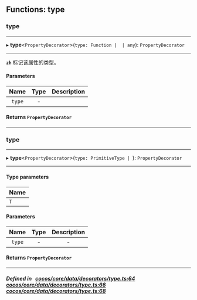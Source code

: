 ## Functions: type

### type


___
▸ **type**<`PropertyDecorator`\>(`type: Function |  | any`): `PropertyDecorator`
___



**`zh`** 标记该属性的类型。



#### Parameters

| Name | Type | Description |
| :------: | :------: | :------: |
| `type` | - |   |


#### Returns `PropertyDecorator` 
___

### type


___
▸ **type**<`PropertyDecorator`\>(`type: PrimitiveType | `): `PropertyDecorator`
___

#### Type parameters
| Name |
| :------ |
| `T` |

#### Parameters

| Name | Type | Description |
| :------: | :------: | :------: |
| `type` | - | - |


#### Returns `PropertyDecorator` 
___


##### Defined in &nbsp;   [cocos/core/data/decorators/type.ts:64](https://github.com/cocos-creator/engine/blob/c7bf6b8a9/cocos/core/data/decorators/type.ts#L64)&nbsp;   [cocos/core/data/decorators/type.ts:66](https://github.com/cocos-creator/engine/blob/c7bf6b8a9/cocos/core/data/decorators/type.ts#L66)&nbsp;   [cocos/core/data/decorators/type.ts:68](https://github.com/cocos-creator/engine/blob/c7bf6b8a9/cocos/core/data/decorators/type.ts#L68)&nbsp;
